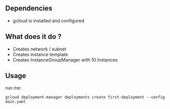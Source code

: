 Dependencies
------------

* gcloud is installed and configured

What does it do ?
------------

* Creates network / subnet
* Creates instance template
* Creates InstanceGroupManager with 10 Instances

Usage
------------

run me:


```
gcloud deployment-manager deployments create first-deployment --config main.yaml 
```
